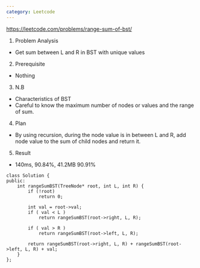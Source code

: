```yaml
---
category: Leetcode
---
```


https://leetcode.com/problems/range-sum-of-bst/

1. Problem Analysis
  - Get sum between L and R in BST with unique values
  
2. Prerequisite
  - Nothing

3. N.B
  - Characteristics of BST
  - Careful to know the maximum number of nodes or values and the range of sum.

4. Plan
  - By using recursion, during the node value is in between L and R, add node value to the sum of child nodes and return it.

5. Result
  - 140ms, 90.84%, 41.2MB 90.91%
  
```
class Solution {
public:
    int rangeSumBST(TreeNode* root, int L, int R) {
        if (!root)
            return 0;
        
        int val = root->val;
        if ( val < L )
            return rangeSumBST(root->right, L, R);
        
        if ( val > R )
            return rangeSumBST(root->left, L, R);
        
        return rangeSumBST(root->right, L, R) + rangeSumBST(root->left, L, R) + val;
    }
};
```
